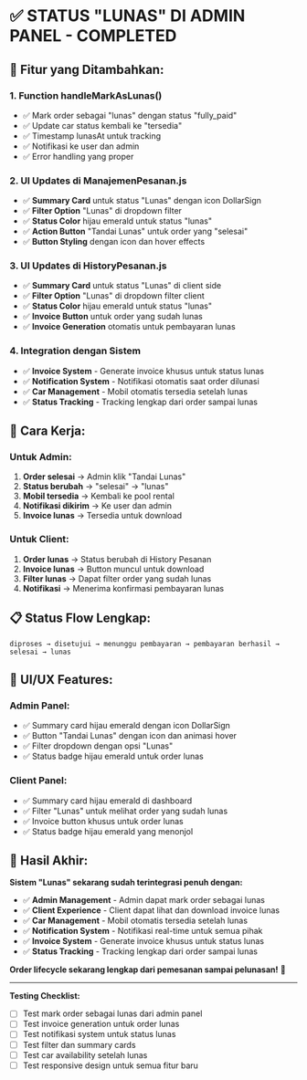 # ✅ STATUS "LUNAS" DI ADMIN PANEL - COMPLETED

## 🎯 Fitur yang Ditambahkan:

### **1. Function handleMarkAsLunas()**
- ✅ Mark order sebagai "lunas" dengan status "fully_paid"
- ✅ Update car status kembali ke "tersedia"
- ✅ Timestamp lunasAt untuk tracking
- ✅ Notifikasi ke user dan admin
- ✅ Error handling yang proper

### **2. UI Updates di ManajemenPesanan.js**
- ✅ **Summary Card** untuk status "Lunas" dengan icon DollarSign
- ✅ **Filter Option** "Lunas" di dropdown filter
- ✅ **Status Color** hijau emerald untuk status "lunas"
- ✅ **Action Button** "Tandai Lunas" untuk order yang "selesai"
- ✅ **Button Styling** dengan icon dan hover effects

### **3. UI Updates di HistoryPesanan.js**
- ✅ **Summary Card** untuk status "Lunas" di client side
- ✅ **Filter Option** "Lunas" di dropdown filter client
- ✅ **Status Color** hijau emerald untuk status "lunas"
- ✅ **Invoice Button** untuk order yang sudah lunas
- ✅ **Invoice Generation** otomatis untuk pembayaran lunas

### **4. Integration dengan Sistem**
- ✅ **Invoice System** - Generate invoice khusus untuk status lunas
- ✅ **Notification System** - Notifikasi otomatis saat order dilunasi
- ✅ **Car Management** - Mobil otomatis tersedia setelah lunas
- ✅ **Status Tracking** - Tracking lengkap dari order sampai lunas

## 🚀 Cara Kerja:

### **Untuk Admin:**
1. **Order selesai** → Admin klik "Tandai Lunas"
2. **Status berubah** → "selesai" → "lunas"
3. **Mobil tersedia** → Kembali ke pool rental
4. **Notifikasi dikirim** → Ke user dan admin
5. **Invoice lunas** → Tersedia untuk download

### **Untuk Client:**
1. **Order lunas** → Status berubah di History Pesanan
2. **Invoice lunas** → Button muncul untuk download
3. **Filter lunas** → Dapat filter order yang sudah lunas
4. **Notifikasi** → Menerima konfirmasi pembayaran lunas

## 📋 Status Flow Lengkap:

```
diproses → disetujui → menunggu pembayaran → pembayaran berhasil → selesai → lunas
```

## 🎨 UI/UX Features:

### **Admin Panel:**
- ✅ Summary card hijau emerald dengan icon DollarSign
- ✅ Button "Tandai Lunas" dengan icon dan animasi hover
- ✅ Filter dropdown dengan opsi "Lunas"
- ✅ Status badge hijau emerald untuk order lunas

### **Client Panel:**
- ✅ Summary card hijau emerald di dashboard
- ✅ Filter "Lunas" untuk melihat order yang sudah lunas
- ✅ Invoice button khusus untuk order lunas
- ✅ Status badge hijau emerald yang menonjol

## 🎉 Hasil Akhir:

**Sistem "Lunas" sekarang sudah terintegrasi penuh dengan:**
- ✅ **Admin Management** - Admin dapat mark order sebagai lunas
- ✅ **Client Experience** - Client dapat lihat dan download invoice lunas
- ✅ **Car Management** - Mobil otomatis tersedia setelah lunas
- ✅ **Notification System** - Notifikasi real-time untuk semua pihak
- ✅ **Invoice System** - Generate invoice khusus untuk status lunas
- ✅ **Status Tracking** - Tracking lengkap dari order sampai lunas

**Order lifecycle sekarang lengkap dari pemesanan sampai pelunasan!** 🎊

---

**Testing Checklist:**
- [ ] Test mark order sebagai lunas dari admin panel
- [ ] Test invoice generation untuk order lunas
- [ ] Test notifikasi system untuk status lunas
- [ ] Test filter dan summary cards
- [ ] Test car availability setelah lunas
- [ ] Test responsive design untuk semua fitur baru
